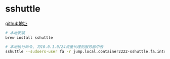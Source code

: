 # sshuttle

[github地址](https://github.com/sshuttle/sshuttle)

```bash
# 本地安装
brew install sshuttle

# 本地执行命令, 将10.0.1.0/24流量代理到服务器中去
sshuttle --sudoers-user fa -r jump.local.container2222-sshuttle.fa.intranet.company 10.0.1.0/24
```
